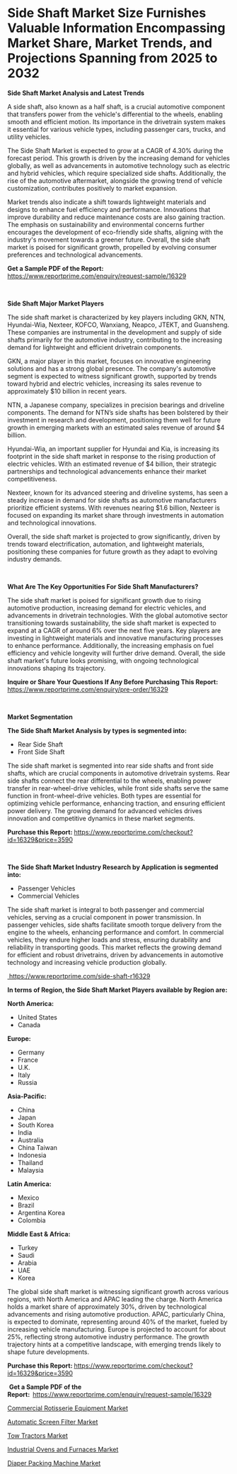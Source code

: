 <p><h1>Side Shaft Market Size Furnishes Valuable Information Encompassing Market Share, Market Trends, and Projections Spanning from 2025 to 2032</h1></p><p><strong>Side Shaft Market Analysis and Latest Trends</strong></p>
<p><p>A side shaft, also known as a half shaft, is a crucial automotive component that transfers power from the vehicle's differential to the wheels, enabling smooth and efficient motion. Its importance in the drivetrain system makes it essential for various vehicle types, including passenger cars, trucks, and utility vehicles.</p><p>The Side Shaft Market is expected to grow at a CAGR of 4.30% during the forecast period. This growth is driven by the increasing demand for vehicles globally, as well as advancements in automotive technology such as electric and hybrid vehicles, which require specialized side shafts. Additionally, the rise of the automotive aftermarket, alongside the growing trend of vehicle customization, contributes positively to market expansion.</p><p>Market trends also indicate a shift towards lightweight materials and designs to enhance fuel efficiency and performance. Innovations that improve durability and reduce maintenance costs are also gaining traction. The emphasis on sustainability and environmental concerns further encourages the development of eco-friendly side shafts, aligning with the industry's movement towards a greener future. Overall, the side shaft market is poised for significant growth, propelled by evolving consumer preferences and technological advancements.</p></p>
<p><strong>Get a Sample PDF of the Report:&nbsp;</strong> <a href="https://www.reportprime.com/enquiry/request-sample/16329?utm_campaign=2771&utm_medium=2&utm_source=Github&utm_content=ia&utm_term=17032025&utm_id=side-shaft">https://www.reportprime.com/enquiry/request-sample/16329</a></p>
<p>&nbsp;</p>
<p><strong>Side Shaft Major Market Players</strong></p>
<p><p>The side shaft market is characterized by key players including GKN, NTN, Hyundai-Wia, Nexteer, KOFCO, Wanxiang, Neapco, JTEKT, and Guansheng. These companies are instrumental in the development and supply of side shafts primarily for the automotive industry, contributing to the increasing demand for lightweight and efficient drivetrain components.</p><p>GKN, a major player in this market, focuses on innovative engineering solutions and has a strong global presence. The company's automotive segment is expected to witness significant growth, supported by trends toward hybrid and electric vehicles, increasing its sales revenue to approximately $10 billion in recent years. </p><p>NTN, a Japanese company, specializes in precision bearings and driveline components. The demand for NTN’s side shafts has been bolstered by their investment in research and development, positioning them well for future growth in emerging markets with an estimated sales revenue of around $4 billion.</p><p>Hyundai-Wia, an important supplier for Hyundai and Kia, is increasing its footprint in the side shaft market in response to the rising production of electric vehicles. With an estimated revenue of $4 billion, their strategic partnerships and technological advancements enhance their market competitiveness.</p><p>Nexteer, known for its advanced steering and driveline systems, has seen a steady increase in demand for side shafts as automotive manufacturers prioritize efficient systems. With revenues nearing $1.6 billion, Nexteer is focused on expanding its market share through investments in automation and technological innovations.</p><p>Overall, the side shaft market is projected to grow significantly, driven by trends toward electrification, automation, and lightweight materials, positioning these companies for future growth as they adapt to evolving industry demands.</p></p>
<p>&nbsp;</p>
<p><strong>What Are The Key Opportunities For Side Shaft Manufacturers?</strong></p>
<p><p>The side shaft market is poised for significant growth due to rising automotive production, increasing demand for electric vehicles, and advancements in drivetrain technologies. With the global automotive sector transitioning towards sustainability, the side shaft market is expected to expand at a CAGR of around 6% over the next five years. Key players are investing in lightweight materials and innovative manufacturing processes to enhance performance. Additionally, the increasing emphasis on fuel efficiency and vehicle longevity will further drive demand. Overall, the side shaft market's future looks promising, with ongoing technological innovations shaping its trajectory.</p></p>
<p><strong>Inquire or Share Your Questions If Any Before Purchasing This Report:</strong> <a href="https://www.reportprime.com/enquiry/pre-order/16329?utm_campaign=2771&utm_medium=2&utm_source=Github&utm_content=ia&utm_term=17032025&utm_id=side-shaft">https://www.reportprime.com/enquiry/pre-order/16329</a></p>
<p>&nbsp;</p>
<p><strong>Market Segmentation</strong></p>
<p><strong>The Side Shaft Market Analysis by types is segmented into:</strong></p>
<p><ul><li>Rear Side Shaft</li><li>Front Side Shaft</li></ul></p>
<p><p>The side shaft market is segmented into rear side shafts and front side shafts, which are crucial components in automotive drivetrain systems. Rear side shafts connect the rear differential to the wheels, enabling power transfer in rear-wheel-drive vehicles, while front side shafts serve the same function in front-wheel-drive vehicles. Both types are essential for optimizing vehicle performance, enhancing traction, and ensuring efficient power delivery. The growing demand for advanced vehicles drives innovation and competitive dynamics in these market segments.</p></p>
<p><strong>Purchase this Report:&nbsp;</strong><a href="https://www.reportprime.com/checkout?id=16329&price=3590&utm_campaign=2771&utm_medium=2&utm_source=Github&utm_content=ia&utm_term=17032025&utm_id=side-shaft">https://www.reportprime.com/checkout?id=16329&price=3590</a></p>
<p>&nbsp;</p>
<p><strong>The Side Shaft Market Industry Research by Application is segmented into:</strong></p>
<p><ul><li>Passenger Vehicles</li><li>Commercial Vehicles</li></ul></p>
<p><p>The side shaft market is integral to both passenger and commercial vehicles, serving as a crucial component in power transmission. In passenger vehicles, side shafts facilitate smooth torque delivery from the engine to the wheels, enhancing performance and comfort. In commercial vehicles, they endure higher loads and stress, ensuring durability and reliability in transporting goods. This market reflects the growing demand for efficient and robust drivetrains, driven by advancements in automotive technology and increasing vehicle production globally.</p></p>
<p><a href="https://www.reportprime.com/side-shaft-r16329?utm_campaign=2771&utm_medium=2&utm_source=Github&utm_content=ia&utm_term=17032025&utm_id=side-shaft">&nbsp;https://www.reportprime.com/side-shaft-r16329</a></p>
<p><strong>In terms of Region, the Side Shaft Market Players available by Region are:</strong></p>
<p>
    <p> <strong> North America: </strong>
        <ul>
            <li>United States</li>
            <li>Canada</li>
        </ul>
        </p> 
    <p> <strong> Europe: </strong>
        <ul>
            <li>Germany</li>
            <li>France</li>
            <li>U.K.</li>
            <li>Italy</li>
            <li>Russia</li>
        </ul>
        </p> 
    <p> <strong> Asia-Pacific: </strong>
        <ul>
            <li>China</li>
            <li>Japan</li>
            <li>South Korea</li>
            <li>India</li>
            <li>Australia</li>
            <li>China Taiwan</li>
            <li>Indonesia</li>
            <li>Thailand</li>
            <li>Malaysia</li>
        </ul>
        </p> 
    <p> <strong> Latin America: </strong>
        <ul>
            <li>Mexico</li>
            <li>Brazil</li>
            <li>Argentina Korea</li>
            <li>Colombia</li>
        </ul>
        </p> 
    <p> <strong> Middle East & Africa: </strong>
        <ul>
            <li>Turkey</li>
            <li>Saudi</li>
            <li>Arabia</li>
            <li>UAE</li>
            <li>Korea</li>
        </ul>
    </p>
    </p>
<p><p>The global side shaft market is witnessing significant growth across various regions, with North America and APAC leading the charge. North America holds a market share of approximately 30%, driven by technological advancements and rising automotive production. APAC, particularly China, is expected to dominate, representing around 40% of the market, fueled by increasing vehicle manufacturing. Europe is projected to account for about 25%, reflecting strong automotive industry performance. The growth trajectory hints at a competitive landscape, with emerging trends likely to shape future developments.</p></p>
<p><strong>Purchase this Report: </strong><a href="https://www.reportprime.com/checkout?id=16329&price=3590&utm_campaign=2771&utm_medium=2&utm_source=Github&utm_content=ia&utm_term=17032025&utm_id=side-shaft">https://www.reportprime.com/checkout?id=16329&price=3590</a></p>
<p>&nbsp;<strong>Get a Sample PDF of the Report:&nbsp;&nbsp;</strong><a href="https://www.reportprime.com/enquiry/request-sample/16329?utm_campaign=2771&utm_medium=2&utm_source=Github&utm_content=ia&utm_term=17032025&utm_id=side-shaft">https://www.reportprime.com/enquiry/request-sample/16329</a></p>
<p><strong></strong></p>
<p><p><a href="https://www.linkedin.com/pulse/future-trends-competition-commercial-rotisserie-equipment-iqgyc?utm_campaign=2771&utm_medium=2&utm_source=Github&utm_content=ia&utm_term=17032025&utm_id=side-shaft">Commercial Rotisserie Equipment Market</a></p><p><a href="https://www.linkedin.com/pulse/competitive-landscape-key-trends-automatic-screen-filter-dhxsc?utm_campaign=2771&utm_medium=2&utm_source=Github&utm_content=ia&utm_term=17032025&utm_id=side-shaft">Automatic Screen Filter Market</a></p><p><a href="https://www.linkedin.com/pulse/tow-tractors-market-research-report-identifying-challenges-ay5fc?utm_campaign=2771&utm_medium=2&utm_source=Github&utm_content=ia&utm_term=17032025&utm_id=side-shaft">Tow Tractors Market</a></p><p><a href="https://www.linkedin.com/pulse/industrial-ovens-furnaces-market-insights-provide-historical-ljoac?utm_campaign=2771&utm_medium=2&utm_source=Github&utm_content=ia&utm_term=17032025&utm_id=side-shaft">Industrial Ovens and Furnaces Market</a></p><p><a href="https://www.linkedin.com/pulse/diaper-packing-machine-market-demand-revenue-insights-79-cagr-w5r3c?utm_campaign=2771&utm_medium=2&utm_source=Github&utm_content=ia&utm_term=17032025&utm_id=side-shaft">Diaper Packing Machine Market</a></p></p>